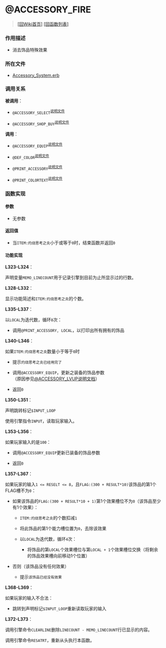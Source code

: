 ﻿# @ACCESSORY_FIRE

> [\[回Wiki首页\]](/Wiki) [\[回函数列表\]](/Wiki/erasqn_wiki/function/README.md)

### 作用描述

+ 消去饰品特殊效果

### 所在文件

+ [Accessory_System.erb](/ERB/SHOP/Accessory_System.erb#L322-L373)

### 调用关系

**被调用**：

+ `@ACCESSORY_SELECT`<sup>[说明文件](/Wiki/erasqn_wiki/function/a/accessory_select.md)</sup>

+ `@ACCESSORY_SHOP_BUY`<sup>[说明文件](/Wiki/erasqn_wiki/function/a/accessory_shop_buy.md)</sup>

**调用**：

+ `@ACCESSORY_EQUIP`<sup>[说明文件](/Wiki/erasqn_wiki/function/a/accessory_equip.md)</sup>

+ `@DEF_COLOR`<sup>[说明文件](/Wiki/erasqn_wiki/function/d/def_color.md)</sup>

+ `@PRINT_ACCESSORY`<sup>[说明文件](/Wiki/erasqn_wiki/function/p/print_accessory.md)</sup>

+ `@PRINT_COLORTEXT`<sup>[说明文件](/Wiki/erasqn_wiki/function/p/print_colortext.md)</sup>

### 函数实现

#### 参数

+ 无参数

#### 返回值

+ 当`ITEM:灼烧思考之炎`小于或等于`0`时，结束函数并返回`0`

#### 功能实现

**L323-L324**：

声明变量`MEMO_LINECOUNT`用于记录引擎到目前为止所显示过的行数。

**L328-L332**：

显示功能简述和`ITEM:灼烧思考之炎`的个数。

**L335-L337**：

以`LOCAL`为迭代数，循环`8`次：

  + 调用`@PRINT_ACCESSORY, LOCAL`，以打印出所有拥有的饰品

**L340-L346**：

如果`ITEM:灼烧思考之炎`数量小于等于`0`时

  + 提示`灼烧思考之炎已经用完了`

  + 调用`@ACCESSORY_EQUIP`，更新之装备的饰品参数<br/>（原因参见[@ACCESSORY_LVUP说明文档](/Wiki/erasqn_wiki/function/a/accessory_lvup.md#L55-L63)）

  + 返回`0`

**L350-L351**：

声明跳转标记`$INPUT_LOOP`

使用引擎指令`INPUT`，读取玩家输入。

**L353-L356**：

如果玩家输入的是`100`：

  + 调用`@ACCESSORY_EQUIP`更新已装备的饰品参数

  + 返回`0`

**L357-L367**：

如果玩家的输入`1 <= RESELT <= 8`，且`FLAG:(300 + RESULT*10)`该饰品的第1个FLAG槽不为`0`：

  + 如果该饰品的`FLAG:(300 + RESULT*10 + 1)`第1个效果槽位不为`0`（该饰品至少有1个效果）：

    + `ITEM:灼烧思考之炎`的个数扣减`1`

    + 将此饰品的第1个能力槽位置为`0`，去除该效果

    + 以`LOCAL`为迭代数，循环`4`次：

      + 将饰品的第`LOCAL`个效果槽位与第`LOCAL + 1`个效果槽位交换（将剩余的饰品效果槽向前移动1个位置）

  + 否则（该饰品没有任何效果）

    + 提示`该饰品已经没有效果`

 **L368-L369**：

 如果玩家的输入不合法：

   + 跳转到声明标记`$INPUT_LOOP`重新读取玩家的输入

**L372-L373**：

调用引擎命令`CLEARLINE`删除`LINECOUNT - MEMO_LINECOUNT`行已显示的内容。

调用引擎命令`RESATRT`，重新从头执行本函数。
